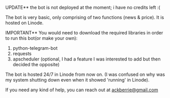 UPDATE** the bot is not deployed at the moment; i have no credits left :(


The bot is very basic, only comprising of two functions (news & price). 
It is hosted on Linode.

IMPORTANT**
You would need to download the required libraries in order to run this bot(or make your own):
1. python-telegram-bot
2. requests
3. apscheduler (optional, I had a feature I was interested to add but then decided the opposite)


The bot is hosted 24/7 in Linode from now on. (I was confused on why was my system shutting down even when it showed 'running' in Linode).

If you need any kind of help, you can reach out at ackberrie@gmail.com
